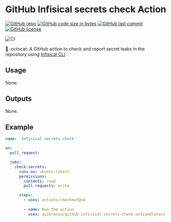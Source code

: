 # GitHub Infisical secrets check Action

[![GitHub repo](https://img.shields.io/badge/GitHub-guibranco%2Fgithub--infisical--secrets--check--action-green.svg?style=plastic&logo=github)](https://github.com/guibranco/github-infisical-secrets-check-action)
[![GitHub code size in bytes](https://img.shields.io/github/languages/code-size/guibranco/github-infisical-secrets-check-action?color=green&label=Code%20size&style=plastic&logo=github)](https://github.com/guibranco/github-infisical-secrets-check-action)
[![GitHub last commit](https://img.shields.io/github/last-commit/guibranco/github-infisical-secrets-check-action?color=green&logo=github&style=plastic&label=Last%20commit)](https://github.com/guibranco/github-infisical-secrets-check-action)
[![GitHub license](https://img.shields.io/github/license/guibranco/github-infisical-secrets-check-action?color=green&logo=github&style=plastic&label=License)](https://github.com/guibranco/github-infisical-secrets-check-action)

![CI](https://github.com/guibranco/github-infisical-secrets-check-action/actions/workflows/ci.yml/badge.svg)

🚨 :octocat: A GitHub action to check and report secret leaks in the repository using [Infisical CLI](https://infisical.com/docs/cli/commands/scan).

## Usage

None.

## Outputs

None.

## Example

```yml
name: 'Infisical secrets check'

on:
  pull_request:

  jobs:
    check-secrets:
      runs-on: ubuntu-latest
      permissions:
        contents: read
        pull-requests: write

      steps:
        - uses: actions/checkout@v4
          
        - name: Run the action
          uses: guibranco/github-infisical-secrets-check-action@latest
```
